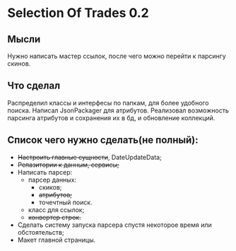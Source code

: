 # Selection Of Trades 0.2

## Мысли

Нужно написать мастер ссылок, после чего можно перейти к парсингу скинов.


## Что сделал
Распределил классы и интерфесы по папкам, для более удобного поиска.
Написал JsonPackager для атрибутов.
Реализовал возможность парсинга атрибутов и сохранения их в бд, и обновление коллекций.


## Список чего нужно сделать(не полный):

* ~~Настроить главные сущности~~, DateUpdateData;
* ~~Репазитории к данным, сервисы;~~
* Написать парсер: 
  * парсер данных:
    * скиков;
    * ~~атрибутов;~~
    * точечтный поиск.
  * класс для ссылок;
  * ~~конвертер строк.~~
* Сделать систему запуска парсера спустя некоторое время или обстоятельств;
* Макет главной страницы.

